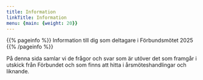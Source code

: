 ```yaml
---
title: Information
linkTitle: Information
menu: {main: {weight: 20}}
---
```


{{% pageinfo %}}
Information till dig som deltagare i Förbundsmötet 2025
{{% /pageinfo %}}

På denna sida samlar vi de frågor och svar som är utöver det som framgår i utskick från Förbundet och som finns att hitta i årsmöteshandlingar och liknande.
